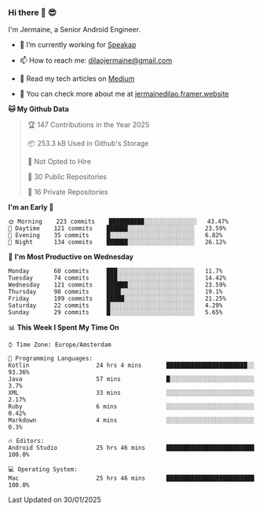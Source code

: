 ### Hi there 👋 😎
I'm Jermaine, a Senior Android Engineer.

- 🔭 I’m currently working for [Speakap](https://www.speakap.com/)

- 📫 How to reach me: dilaojermaine@gmail.com

- 📖 Read my tech articles on [Medium](https://jermainedilao.medium.com/)

- 👀 You can check more about me at [jermainedilao.framer.website](https://jermainedilao.framer.website)

<!--
**jermainedilao/jermainedilao** is a ✨ _special_ ✨ repository because its `README.md` (this file) appears on your GitHub profile.

Here are some ideas to get you started:

- 🔭 I’m currently working on ...
- 🌱 I’m currently learning ...
- 👯 I’m looking to collaborate on ...
- 🤔 I’m looking for help with ...
- 💬 Ask me about ...
- 📫 How to reach me: ...
- 😄 Pronouns: ...
- ⚡ Fun fact: ...
-->

<!--START_SECTION:waka-->
**🐱 My Github Data** 

> 🏆 147 Contributions in the Year 2025
 > 
> 📦 253.3 kB Used in Github's Storage 
 > 
> 🚫 Not Opted to Hire
 > 
> 📜 30 Public Repositories 
 > 
> 🔑 16 Private Repositories  
 > 
**I'm an Early 🐤** 

```text
🌞 Morning    223 commits    ██████████░░░░░░░░░░░░░░░   43.47% 
🌆 Daytime    121 commits    ██████░░░░░░░░░░░░░░░░░░░   23.59% 
🌃 Evening    35 commits     █░░░░░░░░░░░░░░░░░░░░░░░░   6.82% 
🌙 Night      134 commits    ██████░░░░░░░░░░░░░░░░░░░   26.12%

```
📅 **I'm Most Productive on Wednesday** 

```text
Monday       60 commits     ███░░░░░░░░░░░░░░░░░░░░░░   11.7% 
Tuesday      74 commits     ███░░░░░░░░░░░░░░░░░░░░░░   14.42% 
Wednesday    121 commits    ██████░░░░░░░░░░░░░░░░░░░   23.59% 
Thursday     98 commits     ████░░░░░░░░░░░░░░░░░░░░░   19.1% 
Friday       109 commits    █████░░░░░░░░░░░░░░░░░░░░   21.25% 
Saturday     22 commits     █░░░░░░░░░░░░░░░░░░░░░░░░   4.29% 
Sunday       29 commits     █░░░░░░░░░░░░░░░░░░░░░░░░   5.65%

```


📊 **This Week I Spent My Time On** 

```text
⌚︎ Time Zone: Europe/Amsterdam

💬 Programming Languages: 
Kotlin                   24 hrs 4 mins       ███████████████████████░░   93.36% 
Java                     57 mins             █░░░░░░░░░░░░░░░░░░░░░░░░   3.7% 
XML                      33 mins             ░░░░░░░░░░░░░░░░░░░░░░░░░   2.17% 
Ruby                     6 mins              ░░░░░░░░░░░░░░░░░░░░░░░░░   0.42% 
Markdown                 4 mins              ░░░░░░░░░░░░░░░░░░░░░░░░░   0.3%

🔥 Editors: 
Android Studio           25 hrs 46 mins      █████████████████████████   100.0%

💻 Operating System: 
Mac                      25 hrs 46 mins      █████████████████████████   100.0%

```


 Last Updated on 30/01/2025
<!--END_SECTION:waka-->
